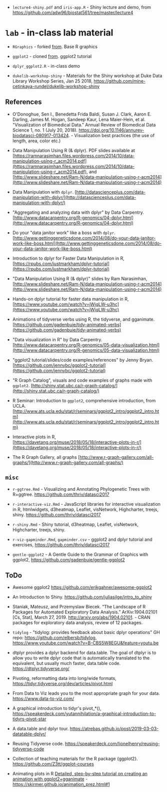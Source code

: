 
- `lecture4-shiny.pdf` and `iris-app.R` - Shiny lecture and demo, from https://github.com/adw96/biostat561/tree/master/lecture4

# `lab` - in-class lab material

  - `RGraphics` - forked [from](https://github.com/clayford/RGraphics). Base R graphics
  - `ggplot2` - cloned [from](https://github.com/clayford/ggplot2). ggplot2 tutorial
  - `dplyr_ggplot2.R` - in-class demo

- `dukelib-workshop-shiny` - Materials for the Shiny workshop at Duke Data Library Workshop Series, Jan 25 2018, https://github.com/mine-cetinkaya-rundel/dukelib-workshop-shiny

## References

- O'Donoghue, Sen I., Benedetta Frida Baldi, Susan J. Clark, Aaron E. Darling, James M. Hogan, Sandeep Kaur, Lena Maier-Hein, et al. "Visualization of Biomedical Data." Annual Review of Biomedical Data Science 1, no. 1 (July 20, 2018). https://doi.org/10.1146/annurev-biodatasci-080917-013424. - Visualization best practices (the use of length, area, color etc.)

- Data Manipulation Using R (& dplyr). PDF slides available at [https://ramnarasimhan.files.wordpress.com/2014/10/data-manipulation-using-r_acm2014.pdf](https://ramnarasimhan.files.wordpress.com/2014/10/data-manipulation-using-r_acm2014.pdf), and [http://www.slideshare.net/Ram-N/data-manipulation-using-r-acm2014](http://www.slideshare.net/Ram-N/data-manipulation-using-r-acm2014) 

- Data Manipulation with `dplyr`. [http://datascienceplus.com/data-manipulation-with-dplyr/](http://datascienceplus.com/data-manipulation-with-dplyr/) 

- "Aggregating and analyzing data with dplyr" by Data Carpentry. [http://www.datacarpentry.org/R-genomics/04-dplyr.html](http://www.datacarpentry.org/R-genomics/04-dplyr.html) 

- Do your "data janitor work" like a boss with `dplyr`. [http://www.gettinggeneticsdone.com/2014/08/do-your-data-janitor-work-like-boss.html](http://www.gettinggeneticsdone.com/2014/08/do-your-data-janitor-work-like-boss.html) 

- Introduction to dplyr for Faster Data Manipulation in R, [https://rpubs.com/justmarkham/dplyr-tutorial](https://rpubs.com/justmarkham/dplyr-tutorial)

- "Data Manipulation Using R (& dplyr)" slides by Ram Narasimhan, [http://www.slideshare.net/Ram-N/data-manipulation-using-r-acm2014](http://www.slideshare.net/Ram-N/data-manipulation-using-r-acm2014)

- Hands-on dplyr tutorial for faster data manipulation in R, [https://www.youtube.com/watch?v=jWjqLW-u3hc](https://www.youtube.com/watch?v=jWjqLW-u3hc)

- Animations of tidyverse verbs using R, the tidyverse, and gganimate. [https://github.com/gadenbuie/tidy-animated-verbs](https://github.com/gadenbuie/tidy-animated-verbs)

- "Data visualization in R" by Data Carpentry. [http://www.datacarpentry.org/R-genomics/05-data-visualization.html](http://www.datacarpentry.org/R-genomics/05-data-visualization.html) 

- "ggplot2 tutorial/slides/code examples/references" by Jenny Bryan. [https://github.com/jennybc/ggplot2-tutorial](https://github.com/jennybc/ggplot2-tutorial) 

- "R Graph Catalog", visuals and code examples of graphs made with `ggplot2`. [http://shiny.stat.ubc.ca/r-graph-catalog/](http://shiny.stat.ubc.ca/r-graph-catalog/) 

 - R Seminar: Introduction to `ggplot2`, comprehensive introduction, from UCLA. [http://www.ats.ucla.edu/stat/r/seminars/ggplot2_intro/ggplot2_intro.htm](http://www.ats.ucla.edu/stat/r/seminars/ggplot2_intro/ggplot2_intro.htm)

 - Interactive plots in R, [https://davetang.org/muse/2018/05/18/interactive-plots-in-r/](https://davetang.org/muse/2018/05/18/interactive-plots-in-r/)

- The R Graph Gallery, all graphs [http://www.r-graph-gallery.com/all-graphs/](http://www.r-graph-gallery.com/all-graphs/)

## `misc`

- `r-ggtree.Rmd` - Visualizing and Annotating Phylogenetic Trees with R+ggtree. https://github.com/thriv/datasci2017

- `r-interactive-viz.Rmd` - JavaScript libraries for interactive visualization in R, htmlwidgets, d3heatmap, Leaflet, visNetwork, Highcharter, treejs, shiny. https://github.com/thriv/datasci2017

- `r-shiny.Rmd` - Shiny tutorial,  d3heatmap, Leaflet, visNetwork, Highcharter, treejs, shiny. 

- `r-viz-gapminder.Rmd`, `gapminder.csv` - ggplot2 and dplyr tutorial and exercises, https://github.com/thriv/datasci2017

- `gentle-ggplot2` - A Gentle Guide to the Grammar of Graphics with ggplot2, https://github.com/gadenbuie/gentle-ggplot2

## ToDo

- Awesome ggplot2 https://github.com/erikgahner/awesome-ggplot2

- An Introduction to Shiny. https://github.com/juliasilge/intro_to_shiny

- Staniak, Mateusz, and Przemyslaw Biecek. “The Landscape of R Packages for Automated Exploratory Data Analysis.” ArXiv:1904.02101 [Cs, Stat], March 27, 2019. http://arxiv.org/abs/1904.02101. - CRAN packages for exploratory data analysis, review of 12 packages. 

- `tidylog` - "tidylog: provides feedback about basic dplyr operations" GH repo: https://github.com/elbersb/tidylog, https://www.youtube.com/watch?v=B-CBS5W8EGU&feature=youtu.be

- dtplyr provides a dplyr backend for data.table. The goal of dtplyr is to allow you to write dplyr code that is automatically translated to the equivalent, but usually much faster, data.table code. https://dtplyr.tidyverse.org/

- Pivoting, reformatting data into long/wide formats, https://tidyr.tidyverse.org/dev/articles/pivot.html

- From Data to Viz leads you to the most appropriate graph for your data. https://www.data-to-viz.com/

- A graphical introduction to tidyr's pivot_*(), https://speakerdeck.com/yutannihilation/a-graphical-introduction-to-tidyrs-pivot-star

- A data.table and dplyr tour. https://atrebas.github.io/post/2019-03-03-datatable-dplyr/

- Reusing Tidyverse code. https://speakerdeck.com/lionelhenry/reusing-tidyverse-code

- Collection of teaching materials for the R package {ggplot2}. https://github.com/Z3tt/ggplot-courses

- Animating plots in R [Detailed, step-by-step tutorial on creating an animation with ggplot2+gganimate](https://twitter.com/strnr/status/1192900393656651776) - https://skirmer.github.io/animation_prez.html#1